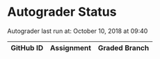 # Autograder Status
Autograder last run at: October 10, 2018 at 09:40

| GitHub ID | Assignment | Graded Branch |
|-----------|------------|---------------|
